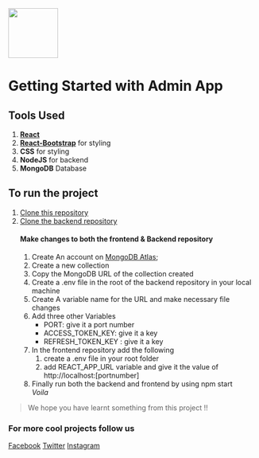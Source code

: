  
<img width='100' src='../admin//src/logo.svg' />  

# Getting Started with Admin App 

## Tools Used

1. [**React**](http://react.com)
2. [**React-Bootstrap**](http://react-bootstrap.com) for styling
3. **CSS** for styling
4. **NodeJS** for backend
5. **MongoDB** Database

## To run the project

1. [Clone this repository](http://admin.com)
2. [Clone the backend repository](http://backend.com) 
    #### Make changes to both the frontend & Backend repository
    1. Create An account on [MongoDB Atlas](http://mongodb.com);
    2. Create a new collection
    3. Copy the MongoDB URL of the collection created
    4. Create a .env file in the root of the backend repository in your   local machine
    5. Create A variable name for the URL and make necessary file changes
    6. Add three other Variables
        * PORT: give it a port number
        * ACCESS_TOKEN_KEY: give it a key
        * REFRESH_TOKEN_KEY : give it a key
    7. In the frontend repository add the following 
        1. create a .env file in your root folder
        2. add REACT_APP_URL variable and give it the value of http://localhost:[portnumber]
    8. Finally run both the backend and frontend by using npm start  
        _Voila_


>We hope you have learnt something from this project !!

### For more cool projects follow us  
[Facebook](http://facebook.com) [Twitter](http://twitter.com) [Instagram](http://instagram.com)




